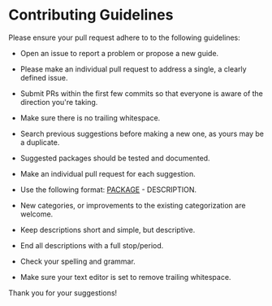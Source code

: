# Contributing Guidelines

Please ensure your pull request adhere to to the following guidelines:

- Open an issue to report a problem or propose a new guide.
- Please make an individual pull request to address a single, a clearly defined issue.
- Submit PRs within the first few commits so that everyone is aware of the direction you're taking.
- Make sure there is no trailing whitespace.

- Search previous suggestions before making a new one, as yours may be a duplicate.
- Suggested packages should be tested and documented.
- Make an individual pull request for each suggestion.
- Use the following format: [PACKAGE](LINK) - DESCRIPTION.
- New categories, or improvements to the existing categorization are welcome.
- Keep descriptions short and simple, but descriptive.
- End all descriptions with a full stop/period.
- Check your spelling and grammar.
- Make sure your text editor is set to remove trailing whitespace.

Thank you for your suggestions!
